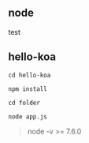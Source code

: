 ## node
test

## hello-koa

`cd hello-koa`

`npm install`

`cd folder`

`node app.js`

> node -v >= 7.6.0